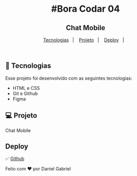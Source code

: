 <h1 align="center"> #Bora Codar 04</h1>

<h2 align="center"> Chat Mobile </h2>

<p align="center">

</p>

<p align="center">
  <a href="#-tecnologias">Tecnologias</a>&nbsp;&nbsp;&nbsp;|&nbsp;&nbsp;&nbsp;
  <a href="#-projeto">Projeto</a>&nbsp;&nbsp;&nbsp;|&nbsp;&nbsp;&nbsp;
  <a href="#deploy">Deploy</a>&nbsp;&nbsp;&nbsp;|&nbsp;&nbsp;&nbsp;
</p>

<br>

## 🚀 Tecnologias

Esse projeto foi desenvolvido com as seguintes tecnologias:

- HTML e CSS
- Git e Github
- Figma

## 💻 Projeto

Chat Mobile

## Deploy

✅ [Github](https://gabezin.github.io/Bora-Codar-04/)

Feito com ♥ por Daniel Gabriel
